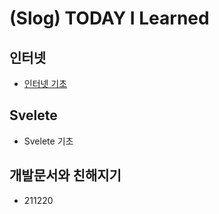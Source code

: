 # (Slog) TODAY I Learned
## 인터넷
- [인터넷 기초](Internet/Internet-Basic.md)

## Svelete
- Svelete 기초

## 개발문서와 친해지기
- 211220